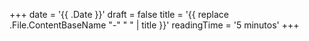 +++
date = '{{ .Date }}'
draft = false
title = '{{ replace .File.ContentBaseName "-" " " | title }}'
readingTime = '5 minutos'
+++
